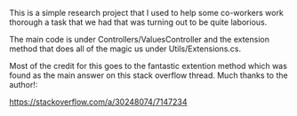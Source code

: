 This is a simple research project that I used to help some co-workers work thorough a task that we had that was turning out to be quite laborious. 

The main code is under Controllers/ValuesController and the extension method that does all of the magic us under Utils/Extensions.cs.

Most of the credit for this goes to the fantastic extention method which was found as the main answer on this stack overflow thread. Much thanks to the author!:

https://stackoverflow.com/a/30248074/7147234
